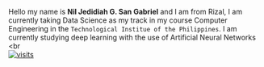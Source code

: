 Hello my name is **Nil Jedidiah G. San Gabriel** and I am from Rizal, I am currently taking Data Science as my track in my course Computer Engineering in the `Technological Institue of the Philippines`. I am currently studying deep learning with the use of Artificial Neural Networks
<br<br>[![visits](https://github-visit-counter.herokuapp.com/{username}/{repo}/visits.svg)](#)

